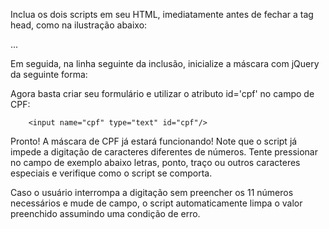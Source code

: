 Inclua os dois scripts em seu HTML, imediatamente antes de fechar a tag head, como na ilustração abaixo:

<head>

<title>Título da Página</title>

...

<script type="text/javascript" src="js/jquery-1.2.6.pack.js"></script>

<script type="text/javascript" src="js/jquery.maskedinput-1.1.4.pack.js"/></script>
</head>



Em seguida, na linha seguinte da inclusão, inicialize a máscara com jQuery da seguinte forma:


<script type="text/javascript">
	
        $(document).ready(function(){
		
        $("#cpf").mask("999.999.999-99");
	
        });

</script>



Agora basta criar seu formulário e utilizar o atributo id='cpf' no campo de CPF:


<form name="form" method="post" action="">
	
        <input name="cpf" type="text" id="cpf"/>

</form>


Pronto! A máscara de CPF já estará funcionando! Note que o script já impede a digitação de caracteres diferentes de números. 
Tente pressionar no campo de exemplo abaixo letras, ponto, traço ou outros caracteres especiais e verifique como o script se comporta.


Caso o usuário interrompa a digitação sem preencher os 11 números necessários e mude de campo, o script automaticamente limpa o valor preenchido assumindo uma condição de erro.
